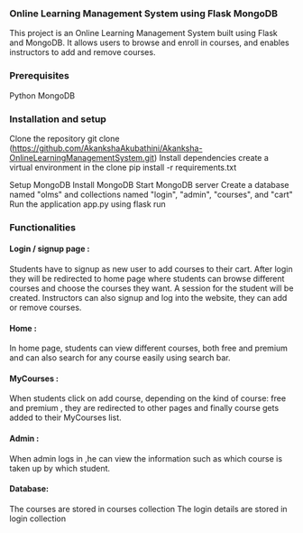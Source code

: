 ### Online Learning Management System using Flask MongoDB
This project is an Online Learning Management System built using Flask and MongoDB. It allows users to browse and enroll in courses, and enables instructors to add and remove courses.

### Prerequisites
Python 
MongoDB

### Installation and setup
Clone the repository
git clone (https://github.com/AkankshaAkubathini/Akanksha-OnlineLearningManagementSystem.git)
Install dependencies
create a virtual environment in the clone
pip install -r requirements.txt

Setup MongoDB
Install MongoDB
Start MongoDB server
Create a database named "olms" and collections named "login", "admin", "courses", and "cart"
Run the application app.py using flask run

### Functionalities

#### Login / signup page :
Students have to signup as new user to add courses to their cart.
After login they will be redirected to home page where students can browse different courses and choose the courses they want.
A session for the student will be created.
Instructors can also signup and log into the website, they can add or remove courses.

#### Home :
In home page, students can view different courses, both free and premium and can also search for any course easily using search bar.

#### MyCourses :
When students click on add course, depending on the kind of course: free and premium , they are redirected to other pages and finally course gets added to their MyCourses list.

#### Admin :
When admin logs in ,he can view  the information such as which course is taken up by which student.

#### Database:
The courses are stored in courses collection
The login details are stored in login collection 
